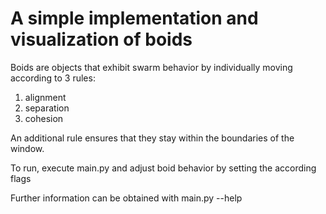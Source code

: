 # A simple implementation and visualization of boids

Boids are objects that exhibit swarm behavior by individually moving according
to 3 rules:

1) alignment
2) separation
3) cohesion

An additional rule ensures that they stay within the boundaries of the window.

To run, execute main.py and adjust boid behavior by setting the according flags

Further information can be obtained with main.py --help

